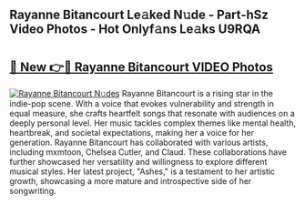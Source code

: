 ## Rayanne Bitancourt Le𝚊ked N𝚞de - Part-hSz Video Photos - Hot Onlyf𝚊ns Le𝚊ks U9RQA

# <h2><a href="http://ac42199.deff.icu/?id=Rayanne+Bitancourt">🔗 New 👉🔴 Rayanne Bitancourt VIDEO Photos</a></h2>

[![Rayanne Bitancourt N𝚞des](https://i.imgur.com/rIISA9y.gif)](http://ac42199.deff.icu/?id=Rayanne+Bitancourt)
Rayanne Bitancourt is a rising star in the indie-pop scene. With a voice that evokes vulnerability and strength in equal measure, she crafts heartfelt songs that resonate with audiences on a deeply personal level. Her music tackles complex themes like mental health, heartbreak, and societal expectations, making her a voice for her generation. Rayanne Bitancourt has collaborated with various artists, including mxmtoon, Chelsea Cutler, and Claud. These collaborations have further showcased her versatility and willingness to explore different musical styles. Her latest project, "Ashes," is a testament to her artistic growth, showcasing a more mature and introspective side of her songwriting.

